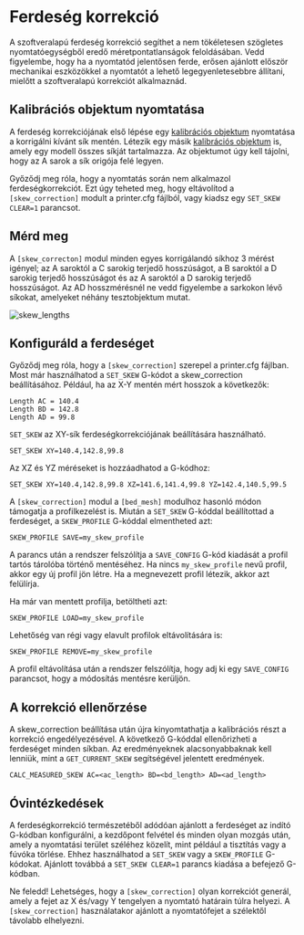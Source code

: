 # Ferdeség korrekció

A szoftveralapú ferdeség korrekció segíthet a nem tökéletesen szögletes nyomtatóegységből eredő méretpontatlanságok feloldásában. Vedd figyelembe, hogy ha a nyomtatód jelentősen ferde, erősen ajánlott először mechanikai eszközökkel a nyomtatót a lehető legegyenletesebbre állítani, mielőtt a szoftveralapú korrekciót alkalmaznád.

## Kalibrációs objektum nyomtatása

A ferdeség korrekciójának első lépése egy [kalibrációs objektum](https://www.thingiverse.com/thing:2563185/files) nyomtatása a korrigálni kívánt sík mentén. Létezik egy másik [kalibrációs objektum](https://www.thingiverse.com/thing:2972743) is, amely egy modell összes síkját tartalmazza. Az objektumot úgy kell tájolni, hogy az A sarok a sík origója felé legyen.

Győződj meg róla, hogy a nyomtatás során nem alkalmazol ferdeségkorrekciót. Ezt úgy teheted meg, hogy eltávolítod a `[skew_correction]` modult a printer.cfg fájlból, vagy kiadsz egy `SET_SKEW CLEAR=1` parancsot.

## Mérd meg

A `[skew_correcton]` modul minden egyes korrigálandó síkhoz 3 mérést igényel; az A saroktól a C sarokig terjedő hosszúságot, a B saroktól a D sarokig terjedő hosszúságot és az A saroktól a D sarokig terjedő hosszúságot. Az AD hosszmérésnél ne vedd figyelembe a sarkokon lévő síkokat, amelyeket néhány tesztobjektum mutat.

![skew_lengths](img/skew_lengths.png)

## Konfiguráld a ferdeséget

Győződj meg róla, hogy a `[skew_correction]` szerepel a printer.cfg fájlban. Most már használhatod a `SET_SKEW` G-kódot a skew_correction beállításához. Például, ha az X-Y mentén mért hosszok a következők:

```
Length AC = 140.4
Length BD = 142.8
Length AD = 99.8
```

`SET_SKEW` az XY-sík ferdeségkorrekciójának beállítására használható.

```
SET_SKEW XY=140.4,142.8,99.8
```

Az XZ és YZ méréseket is hozzáadhatod a G-kódhoz:

```
SET_SKEW XY=140.4,142.8,99.8 XZ=141.6,141.4,99.8 YZ=142.4,140.5,99.5
```

A `[skew_correction]` modul a `[bed_mesh]` modulhoz hasonló módon támogatja a profilkezelést is. Miután a `SET_SKEW` G-kóddal beállítottad a ferdeséget, a `SKEW_PROFILE` G-kóddal elmentheted azt:

```
SKEW_PROFILE SAVE=my_skew_profile
```

A parancs után a rendszer felszólítja a `SAVE_CONFIG` G-kód kiadását a profil tartós tárolóba történő mentéséhez. Ha nincs `my_skew_profile` nevű profil, akkor egy új profil jön létre. Ha a megnevezett profil létezik, akkor azt felülírja.

Ha már van mentett profilja, betöltheti azt:

```
SKEW_PROFILE LOAD=my_skew_profile
```

Lehetőség van régi vagy elavult profilok eltávolítására is:

```
SKEW_PROFILE REMOVE=my_skew_profile
```

A profil eltávolítása után a rendszer felszólítja, hogy adj ki egy `SAVE_CONFIG` parancsot, hogy a módosítás mentésre kerüljön.

## A korrekció ellenőrzése

A skew_correction beállítása után újra kinyomtathatja a kalibrációs részt a korrekció engedélyezésével. A következő G-kóddal ellenőrizheti a ferdeséget minden síkban. Az eredményeknek alacsonyabbaknak kell lenniük, mint a `GET_CURRENT_SKEW` segítségével jelentett eredmények.

```
CALC_MEASURED_SKEW AC=<ac_length> BD=<bd_length> AD=<ad_length>
```

## Óvintézkedések

A ferdeségkorrekció természetéből adódóan ajánlott a ferdeséget az indító G-kódban konfigurálni, a kezdőpont felvétel és minden olyan mozgás után, amely a nyomtatási terület széléhez közelít, mint például a tisztítás vagy a fúvóka törlése. Ehhez használhatod a `SET_SKEW` vagy a `SKEW_PROFILE` G-kódokat. Ajánlott továbbá a `SET_SKEW CLEAR=1` parancs kiadása a befejező G-kódban.

Ne feledd! Lehetséges, hogy a `[skew_correction]` olyan korrekciót generál, amely a fejet az X és/vagy Y tengelyen a nyomtató határain túlra helyezi. A `[skew_correction]` használatakor ajánlott a nyomtatófejet a szélektől távolabb elhelyezni.

